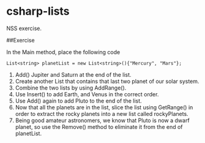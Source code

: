 # csharp-lists
NSS exercise.

##Exercise

In the Main method, place the following code

```
List<string> planetList = new List<string>(){"Mercury", "Mars"};
```

1. Add() Jupiter and Saturn at the end of the list.
1. Create another List that contains that last two planet of our solar system.
1. Combine the two lists by using AddRange().
1. Use Insert() to add Earth, and Venus in the correct order.
1. Use Add() again to add Pluto to the end of the list.
1. Now that all the planets are in the list, slice the list using GetRange() in order to extract the rocky planets into a new list called rockyPlanets.
1. Being good amateur astronomers, we know that Pluto is now a dwarf planet, so use the Remove() method to eliminate it from the end of planetList.